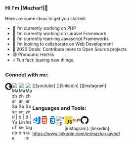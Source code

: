 ### Hi I'm [Mazhar!]👋

Here are some ideas to get you started:

- 🔭 I’m currently working on PHP
- 🔭 I’m currently working on Laravel Framework
- 🌱 I’m currently learning Javascript Frameworks
- 👯 I’m looking to collaborate on Web Development
- 🥅 2020 Goals: Contribute more to Open Source projects
- 😄 Pronouns: He/His
- ⚡ Fun fact: learing new things.


### Connect with me:

[<img align="left" alt="MazharSayed.com" width="22px" src="https://raw.githubusercontent.com/iconic/open-iconic/master/svg/globe.svg" />][website]
[<img align="left" alt="MazharSayed | YouTube" width="22px" src="https://cdn.jsdelivr.net/npm/simple-icons@v3/icons/youtube.svg" />][youtube]
[<img align="left" alt="MazharSayed | LinkedIn" width="22px" src="https://cdn.jsdelivr.net/npm/simple-icons@v3/icons/linkedin.svg" />][linkedin]
[<img align="left" alt="MazharSayed | Instagram" width="22px" src="https://cdn.jsdelivr.net/npm/simple-icons@v3/icons/instagram.svg" />][instagram]

<br />


### Languages and Tools:


<img align="left" alt="Visual Studio Code" width="26px" src="https://raw.githubusercontent.com/github/explore/80688e429a7d4ef2fca1e82350fe8e3517d3494d/topics/visual-studio-code/visual-studio-code.png" />
<img align="left" alt="HTML5" width="26px" src="https://raw.githubusercontent.com/github/explore/80688e429a7d4ef2fca1e82350fe8e3517d3494d/topics/html/html.png" />
<img align="left" alt="CSS3" width="26px" src="https://raw.githubusercontent.com/github/explore/80688e429a7d4ef2fca1e82350fe8e3517d3494d/topics/css/css.png" />
<img align="left" alt="PHP" width="26px" src="https://raw.githubusercontent.com/github/explore/80688e429a7d4ef2fca1e82350fe8e3517d3494d/topics/sass/php.png" />
<img align="left" alt="JavaScript" width="26px" src="https://raw.githubusercontent.com/github/explore/80688e429a7d4ef2fca1e82350fe8e3517d3494d/topics/javascript/javascript.png" />
<img align="left" alt="Git" width="26px" src="https://raw.githubusercontent.com/github/explore/80688e429a7d4ef2fca1e82350fe8e3517d3494d/topics/git/git.png" />
<img align="left" alt="GitHub" width="26px" src="https://raw.githubusercontent.com/github/explore/78df643247d429f6cc873026c0622819ad797942/topics/github/github.png" />

</br>


[website]: 
[youtube]: 
[instagram]: 
[linkedin]: https://www.linkedin.com/in/mazharsayed/

